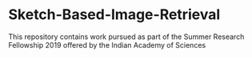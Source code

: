 # Sketch-Based-Image-Retrieval
This repository contains work pursued as part of the Summer Research Fellowship 2019 offered by the Indian Academy of Sciences
